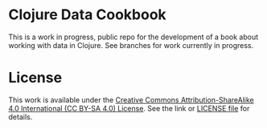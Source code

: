 # Clojure Data Cookbook

This is a work in progress, public repo for the development of a book about working with data in Clojure. See branches for work currently in progress.

# License

This work is available under the [Creative Commons Attribution-ShareAlike 4.0 International (CC BY-SA 4.0) License](https://creativecommons.org/licenses/by-sa/4.0/). See the link or [LICENSE file](./LICENSE) for details.